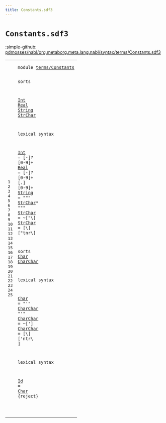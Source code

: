 ```yaml
---
title: Constants.sdf3
---
```


# `Constants.sdf3`

:simple-github: [pdmosses/nabl/org.metaborg.meta.lang.nabl/syntax/terms/Constants.sdf3]

[pdmosses/nabl/org.metaborg.meta.lang.nabl/syntax/terms/Constants.sdf3]: https://github.com/pdmosses/nabl/blob/master/org.metaborg.meta.lang.nabl/syntax/terms/Constants.sdf3 "The source file on GitHub"

<div class="sdf3"><table class="highlighttable"><tbody><tr><td class="linenos"><div class="linenodiv"><pre><span></span>1
2
3
4
5
6
7
8
9
10
11
12
13
14
15
16
17
18
19
20
21
22
23
24
25
</pre></div></td>
<td class="code"><pre><code><span class="keyword">module</span> <a href="../Terms.sdf3#terms/Constants_32_47" id="terms/Constants_7_22" title="Referenced at ../Terms.sdf3 line 5">terms/Constants</a>

<span class="keyword">sorts</span> 

  <a href="../Terms.sdf3#Int_586_589" id="Int_34_37" title="Referenced at ../Terms.sdf3 line 34">Int</a> <a href="../Terms.sdf3#Real_609_613" id="Real_38_42" title="Referenced at ../Terms.sdf3 line 35">Real</a> <a href="../Signatures.sdf3#String_365_371" id="String_43_49" title="Referenced at ../Signatures.sdf3 line 24; ../Terms.sdf3 line 38">String</a> <a href="#StrChar_154_161" id="StrChar_50_57" title="Referenced at line 11">StrChar</a>

<span class="keyword">lexical syntax</span>

  <a href="../Terms.sdf3#Int_586_589" id="Int_77_80" title="Referenced at ../Terms.sdf3 line 34">Int</a>     = [\-]? [<span class="cons_Regular">0</span>-<span class="cons_Regular">9</span>]+
  <a href="../Terms.sdf3#Real_609_613" id="Real_102_106" title="Referenced at ../Terms.sdf3 line 35">Real</a>    = [\-]? [<span class="cons_Regular">0</span>-<span class="cons_Regular">9</span>]+ [\.] [<span class="cons_Regular">0</span>-<span class="cons_Regular">9</span>]+
  <a href="../Signatures.sdf3#String_365_371" id="String_139_145" title="Referenced at ../Signatures.sdf3 line 24; ../Terms.sdf3 line 38">String</a>  = <span class="cons_Lit">"\""</span> <a href="#StrChar_50_57" id="StrChar_154_161" title="Defined at line 5, 12, 13">StrChar</a>* <span class="cons_Lit">"\""</span>
  <a href="#StrChar_154_161" id="StrChar_170_177" title="Referenced at line 11">StrChar</a> = ~[\"\\]
  <a href="#StrChar_154_161" id="StrChar_190_197" title="Referenced at line 11">StrChar</a> = [\\] [\"<span class="cons_Regular">t</span><span class="cons_Regular">n</span><span class="cons_Regular">r</span>\\]

<span class="keyword">sorts</span> <a href="#Char_358_362" id="Char_222_226" title="Referenced at line 25; ../Terms.sdf3 line 39">Char</a> <a href="#CharChar_272_280" id="CharChar_227_235" title="Referenced at line 19">CharChar</a>

<span class="keyword">lexical syntax</span>
  
  <a href="#Char_358_362" id="Char_257_261" title="Referenced at line 25; ../Terms.sdf3 line 39">Char</a>     = <span class="cons_Lit">"'"</span> <a href="#CharChar_227_235" id="CharChar_272_280" title="Defined at line 15, 20, 21">CharChar</a> <span class="cons_Lit">"'"</span>
  <a href="#CharChar_272_280" id="CharChar_287_295" title="Referenced at line 19">CharChar</a> = ~[\']
  <a href="#CharChar_272_280" id="CharChar_306_314" title="Referenced at line 19">CharChar</a> = [\\] [\'<span class="cons_Regular">n</span><span class="cons_Regular">t</span><span class="cons_Regular">r</span>\ ]
  
<span class="keyword">lexical syntax</span>

  <a href="../Signatures.sdf3#Id_535_537" id="Id_353_355" title="Referenced at ../Signatures.sdf3 line 32; ../Terms.sdf3 line 37">Id</a> = <a href="#Char_222_226" id="Char_358_362" title="Defined at line 15, 19">Char</a> {<span class="keyword">reject</span>}

</code></pre></td></tr></tbody></table></div>